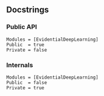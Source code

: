 ## Docstrings

### Public API
```@autodocs
Modules = [EvidentialDeepLearning]
Public  = true
Private = false
```

### Internals
```@autodocs
Modules = [EvidentialDeepLearning]
Public  = false
Private = true
```
